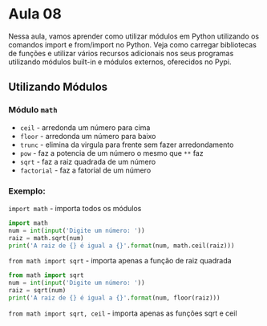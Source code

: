 # Aula 08

Nessa aula, vamos aprender como utilizar módulos em Python utilizando os comandos import e from/import no Python. Veja como carregar bibliotecas de funções e utilizar vários recursos adicionais nos seus programas utilizando módulos built-in e módulos externos, oferecidos no Pypi.


## Utilizando Módulos

### Módulo `math`

* `ceil` - arredonda um número para cima
* `floor` - arredonda um número para baixo
* `trunc` - elimina da virgula para frente sem fazer arredondamento
* `pow` - faz a potencia de um número o mesmo que `**` faz
* `sqrt` - faz a raiz quadrada de um número
* `factorial` - faz a fatorial de um número

### Exemplo:

`import math` - importa todos os módulos
``` py
import math
num = int(input('Digite um número: '))
raiz = math.sqrt(num)
print('A raiz de {} é igual a {}'.format(num, math.ceil(raiz)))
```

`from math import sqrt` - importa apenas a função de raiz quadrada
``` py
from math import sqrt
num = int(input('Digite um número: '))
raiz = sqrt(num)
print('A raiz de {} é igual a {}'.format(num, floor(raiz)))
```

`from math import sqrt, ceil` -  importa apenas as funções sqrt e ceil